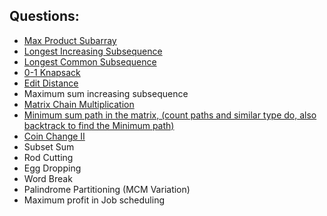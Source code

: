 ## Questions:
- [Max Product Subarray](./maxProductSubarray.md)
- [Longest Increasing Subsequence](./LIS.md)
- [Longest Common Subsequence](./LCS.md)
- [0-1 Knapsack](./0-1Knapsack.md)
- [Edit Distance](./editDistance.md)
- Maximum sum increasing subsequence
- [Matrix Chain Multiplication](./mcm.md)
- [Minimum sum path in the matrix, (count paths and similar type do, also backtrack to find the Minimum path)](./minPathSum.md)
- [Coin Change II](./coinChange.md)
- Subset Sum
- Rod Cutting
- Egg Dropping
- Word Break
- Palindrome Partitioning (MCM Variation)
- Maximum profit in Job scheduling
